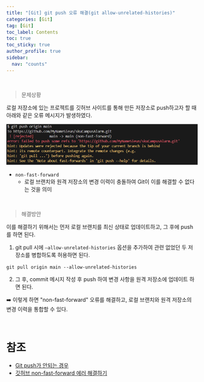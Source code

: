 ```yaml
---
title: "[Git] git push 오류 해결(git allow-unrelated-histories)"
categories: [Git]
tag: [Git]
toc_label: Contents
toc: true
toc_sticky: true
author_profile: true
sidebar:
  nav: "counts"
---
```


<br>

> 문제상황

로컬 저장소에 있는 프로젝트를 깃허브 사이트를 통해 만든 저장소로 push하고자 할 때 아래와 같은 오류 메시지가 발생하였다.

![](/assets/images/2024/2024-04-18-14-38-26.png)

- `non-fast-forward`
  - 로컬 브랜치와 원격 저장소의 변경 이력이 충돌하여 Git이 이를 해결할 수 없다는 것을 의미

<br>

> 해결방안

이를 해결하기 위해서는 먼저 로컬 브랜치를 최신 상태로 업데이트하고, 그 후에 push를 하면 된다.

1. git pull 시에 `–allow-unrelated-histories` 옵션을 추가하여 관련 없었던 두 저장소를 병합하도록 허용하면 된다.

```shell
git pull origin main --allow-unrelated-histories
```

2. 그 후, commit 메시지 작성 후 push 하여 변경 사항을 원격 저장소에 업데이트 하면 된다.

➡️ 이렇게 하면 "non-fast-forward" 오류를 해결하고, 로컬 브랜치와 원격 저장소의 변경 이력을 통합할 수 있다.

<br>

# 참조

- [Git push가 안되는 경우](https://gdtbgl93.tistory.com/63)
- [깃허브 non-fast-forward 에러 해결하기](https://velog.io/@rain98/%EA%B9%83%ED%97%88%EB%B8%8C-non-fast-forward-%EC%97%90%EB%9F%AC-%ED%95%B4%EA%B2%B0%ED%95%98%EA%B8%B0)
